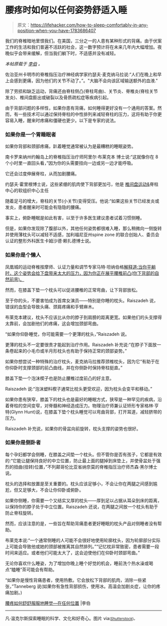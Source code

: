 # 腰疼时如何以任何姿势舒适入睡

> 原文：<https://lifehacker.com/how-to-sleep-comfortably-in-any-position-when-you-have-1783686407>

我们的脊椎暗地里恨我们。在美国，三分之一的人患有某种形式的背痛。由于伏案工作的生活和我们普遍不活跃的社会，这一数字预计将在未来几年内大幅增加。夜晚似乎会带来缓解，但当我们躺下时，不适感并没有减轻。



*本帖原载于* [*李伯*](http://vanwinkles.com/how-to-sleep-with-back-pain) *。*

佐治亚州卡明市的脊椎指压治疗神经病学家约瑟夫·麦克纳马拉说:“人们在晚上和早上会感到更痛，因为他们的关节不动了。”。"大脑不会向该区域输送额外的血液."

除了劳损和缺乏运动，背痛还由脊柱侧凸(脊柱弯曲)、关节炎、脊椎炎(脊柱关节发炎)、椎间盘膨出或破裂以及骨质疏松症等疾病引起。

由于背部问题的多样性，如果你患有背痛，如何睡得更好没有一个通用的答案。然而，有一些技术可以通过保持脊柱的中性排列来减轻脊柱的压力，这将有助于你更容易入睡，醒来时疼痛和僵硬也更少。以下是专家的说法。

### 如果你是一个胃睡眠者

如果你背部和颈部疼痛，趴着睡觉通常被认为是最糟糕的睡眠姿势。

南卡罗来纳州约翰岛上的脊椎指压治疗师阿里尔·布莱克本 博士说:“这就像你在 8 个小时里一直回头看，”因为你的头需要扭向一边或另一边才能呼吸。

它还会过度伸展脊柱，从而加剧腰痛。

约瑟夫·霍里根博士说，这些紧绷的肌肉使下背部更加弓，他是 [椎间盘运动&](http://www.discmdgroup.com./)脊柱中心的软组织中心主任

随着足弓的增大，脊柱的关节(小关节)变得受压。他说:“如果这些关节已经发炎或发炎，患者醒来时可能会有隐隐的腰痛。

事实上，俯卧睡眠是如此有害，以至于许多医生建议患者试着习惯侧睡。

但是，如果你发现除了腹部以外，其他任何姿势都很难入睡，那么稍微向一侧旋转并使用薄枕头可以减轻不适感，加利福尼亚州spine zone 的联合创始人、委员会认证的整形外科医生卡姆沙德·赖扎德博士说。

### 如果你是个懒人

凤凰城的运动脊椎按摩师、认证力量和调节专家马特·坦纳伯格[解释道:当你平躺时，这个姿势会给下盘带来太大的压力，因为你正在展平腰椎前凸(你下背部的自然前弯)。](http://www.arcadiachiro.com/meet-our-team/)

然而，在膝盖下垫一个枕头可以促进腰椎的正常弯曲，让下背部放松。

至于你的头，不要害怕成为首席女演员——特别是你睡的枕头。Raiszadeh 说，错误的血型会导致头痛、颈肩疼痛和手臂麻木。

布莱克本建议，枕头不应该比从你的脖子到肩膀的距离更宽。如果他们的头支撑得太靠前，会加剧他们的疼痛，这会增加颈部弯曲。

“如果你仰卧睡觉，你可能需要一个更薄的枕头，”Raiszadeh 说。

更薄的枕头不一定要很贵才能起到治疗作用。Raiszadeh 补充说:“在脖子下面放一条卷起来的小毛巾或半月形枕头也有助于保持正常的颈部姿势。”

如果你想尝试一种特殊的治疗枕头，麦克纳马拉推荐颈椎枕头，因为它“有助于在你仰卧时支撑颈部的前凸曲线，并在你侧卧时保持脊柱挺直。”

膝盖下垫一个泡沫楔子也是防止腰椎过度前凸的好主意。

Raiszadeh 说:“泡沫塑料楔子通常比枕头更受欢迎，因为枕头会变平和移动。”

如果你患有狭窄，膝盖下的枕头也是最好的睡眠方式，狭窄是一种罕见的疾病，沿着脊柱的空间变窄，对脊髓和神经造成压力。物理治疗师兼认证矫形专家格林·亨特(Glynn Hunt)说，在膝盖下垫个枕头睡觉可以弯曲背部，打开耳道，减轻脐带的压力。

Raiszadeh 补充说，如果你的骨盆向前旋转，枕头支撑的姿势也很好。

### 如果你是侧卧者

每个孕妇都学会侧睡，在膝盖之间垫一个枕头。但不管你是否有孩子，它都是有效的:“它能让腿保持良好的中立位置，防止最上面的腿掉到床垫上，并使骨盆处于强烈的扭曲(扭转)位置，”不列颠哥伦比亚省纳奈莫的脊椎指压治疗师杰森·黑尔博士说。

枕头的选择和放置是至关重要的。枕头应该足够小，不会让你在两腿之间感到尴尬，但又足够大，不会让你仰卧或俯卧。

如果你侧睡，你需要一个又结实又厚的枕头——厚到足以占据从耳朵到床的距离，以保持你的脖子处于中立位置。Raiszadeh 还说，在两腿之间放一个枕头有助于防止脊柱旋转。

然而，应该注意的是，一些旨在帮助背痛患者更好睡眠的枕头产品对侧睡者没有帮助。

布莱克本说:“一个通常侧睡的人可能不会很好地使用轮廓枕头，因为轮廓部分实际上可能会导致他或她的颈部被推离其自然排列。”“记忆枕非常致密，患者需要一段时间来适应。或者他们可能太大了，这会迫使他们在仰卧时颈部弯曲。”

无论你喜欢什么睡姿，为了增加你晚上睡个好觉的机会，睡前洗个热水澡或喝点“瞌睡”茶可能会有帮助。

“如果你是慢性背痛患者，使用热敷。它会放松下背部的肌肉，消除一些紧张，”Tanneberg 说(如果你有急性背部损伤，使用冰。高温会加剧炎症，让你的疼痛加剧。)

[腰疼如何舒舒服服地睡觉—在任何位置](http://vanwinkles.com/how-to-sleep-with-back-pain) |李伯

* * *

凡·温克尔斯探索睡眠的科学、文化和好奇心。图片 via[<small></small>](http://www.shutterstock.com/pic-287315993/stock-vector-best-and-worst-positions-for-sleeping-illustration-vector.html)*<small>*(*</small>[<small>*Shutterstock*</small>](http://shutterstock.com)<small>*)。*</small>*